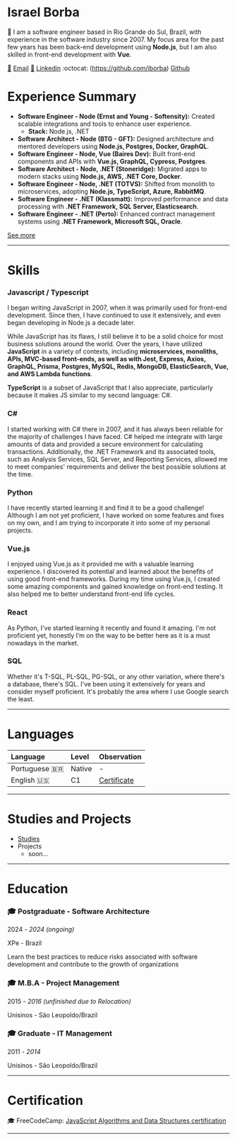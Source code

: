 # Israel Borba

👋 I am a software engineer based in Rio Grande do Sul, Brazil, with experience in the software industry since 2007. My focus area for the past few years has been back-end development using **Node.js**, but I am also skilled in front-end development with **Vue**.

[📧](mailto:israel.borba@mail.com) [Email](mailto:israel.borba@gmail.com)
[🔗](https://www.linkedin.com/in/israelmborba/) [Linkedin](https://www.linkedin.com/in/israelmborba)
:octocat: (https://github.com/iborba) [Github](https://github.com/iborba)

# Experience Summary

- **Software Engineer - Node (Ernst and Young - Softensity):** Created scalable integrations and tools to enhance user experience.
  - **Stack:** Node.js, .NET
- **Software Architect - Node (BTG - GFT):** Designed architecture and mentored developers using **Node.js, Postgres, Docker, GraphQL**.
- **Software Engineer - Node, Vue (Baires Dev):** Built front-end components and APIs with **Vue.js, GraphQL, Cypress, Postgres**.
- **Software Architect - Node, .NET (Stoneridge):** Migrated apps to modern stacks using **Node.js, AWS, .NET Core, Docker**.
- **Software Engineer - Node, .NET (TOTVS):** Shifted from monolith to microservices, adopting **Node.js, TypeScript, Azure, RabbitMQ**.
- **Software Engineer - .NET (Klassmatt):** Improved performance and data processing with **.NET Framework, SQL Server, Elasticsearch**.
- **Software Engineer - .NET (Perto):** Enhanced contract management systems using **.NET Framework, Microsoft SQL, Oracle**.

[See more](./experience.html)

---

# Skills

### Javascript / Typescript

I began writing JavaScript in 2007, when it was primarily used for front-end development. Since then, I have continued to use it extensively, and even began developing in Node.js a decade later.

While JavaScript has its flaws, I still believe it to be a solid choice for most business solutions around the world. Over the years, I have utilized **JavaScript** in a variety of contexts, including **microservices, monoliths, APIs, MVC-based front-ends, as well as with Jest, Express, Axios, GraphQL, Prisma, Postgres, MySQL, Redis, MongoDB, ElasticSearch, Vue, and AWS Lambda functions**.

**TypeScript** is a subset of JavaScript that I also appreciate, particularly because it makes JS similar to my second language: C#.

### C#

I started working with C# there in 2007, and it has always been reliable for the majority of challenges I have faced. C# helped me integrate with large amounts of data and provided a secure environment for calculating transactions. Additionally, the .NET Framework and its associated tools, such as Analysis Services, SQL Server, and Reporting Services, allowed me to meet companies' requirements and deliver the best possible solutions at the time.

### Python

I have recently started learning it and find it to be a good challenge! Although I am not yet proficient, I have worked on some features and fixes on my own, and I am trying to incorporate it into some of my personal projects.

### Vue.js

I enjoyed using Vue.js as it provided me with a valuable learning experience. I discovered its potential and learned about the benefits of using good front-end frameworks. During my time using Vue.js, I created some amazing components and gained knowledge on front-end testing. It also helped me to better understand front-end life cycles.

### React

As Python, I've started learning it recently and found it amazing. I'm not proficient yet, honestly I’m on the way to be better here as it is a must nowadays in the market.

### SQL

Whether it's T-SQL, PL-SQL, PG-SQL, or any other variation, where there's a database, there's SQL. I've been using it extensively for years and consider myself proficient. It's probably the area where I use Google search the least.

---

# Languages

| Language      | Level  | Observation                              | 
|:--------------|:-------|:-----------------------------------------|
| Portuguese 🇧🇷 | Native | -                                        |
| English 🇺🇸    | C1     | [Certificate](https://cert.efset.org/zaPhYD?cid=em100a) |

---

# Studies and Projects

- [Studies](https://www.notion.so/9b1ba1d09b2a4864b411e9d316e99c79?pvs=21)
- Projects
    - soon…

---

# Education

### 🎓 Postgraduate - Software Architecture

2024 - *2024 (ongoing)*

XPe - Brazil

Learn the best practices to reduce risks associated with software development and contribute to the growth of organizations

### 🎓 M.B.A - Project Management

2015 - *2016 (unfinished due to Relocation)*

Unisinos - São Leopoldo/Brazil

### 🎓 Graduate - IT Management

2011 - *2014*

Unisinos - São Leopoldo/Brazil

---

# Certification

🎓 FreeCodeCamp: [JavaScript Algorithms and Data Structures certification](https://freecodecamp.org/certification/iborba/javascript-algorithms-and-data-structures)

---
